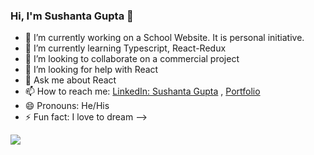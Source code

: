 ### Hi, I'm Sushanta Gupta 👋

- 🔭 I’m currently working on a School Website. It is personal initiative. 
- 🌱 I’m currently learning Typescript, React-Redux
- 👯 I’m looking to collaborate on a commercial project
- 🤔 I’m looking for help with React
- 💬 Ask me about React
- 📫 How to reach me: [LinkedIn: Sushanta Gupta](https://www.linkedin.com/in/sushantagupta/) , [Portfolio](https://stoic-roentgen-2b47ca.netlify.app)
- 😄 Pronouns: He/His
- ⚡ Fun fact: I love to dream
-->
<img src="https://github-readme-stats.vercel.app/api?username=sushantagupta007&&show_icons=true&title_color=ffffff&icon_color=bb2acf&text_color=daf7dc&bg_color=151515">
